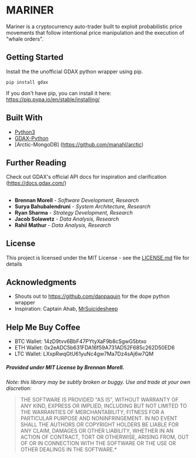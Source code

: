 # MARINER

Mariner is a cryptocurrency auto-trader built to exploit probabilistic price movements that follow intentional price manipulation and the execution of "whale orders".

## Getting Started

Install the the unofficial GDAX python wrapper using pip.

```
pip install gdax
```
If you don't have pip, you can install it here: https://pip.pypa.io/en/stable/installing/

## Built With

* [Python3](https://github.com/python)
* [GDAX-Python](https://github.com/danpaquin/gdax-python)
* [Arctic-MongoDB] (https://github.com/manahl/arctic)

## Further Reading

Check out GDAX's official API docs for inspiration and clarification (https://docs.gdax.com/)

## 

* **Brennan Morell** - *Software Development, Research*
* **Surya Bahubalendruni** - *System Architecture, Research*
* **Ryan Sharma** - *Strategy Development, Research*
* **Jacob Solawetz** - *Data Analysis, Research*
* **Rahil Mathur** - *Data Analysis, Research*

## License

This project is licensed under the MIT License - see the [LICENSE.md](LICENSE.md) file for details

## Acknowledgments

* Shouts out to https://github.com/danpaquin for the dope python wrapper
* Inspiration: Captain Ahab, [MrSuicidesheep](https://www.youtube.com/watch?v=N2mVfpDHr9k)

## Help Me Buy Coffee
* BTC Wallet: 14zD9tvv6BbF47PYtyXaF9b8cSgwG5btxo
* ETH Wallet: 0x2eADC5b631FDA16f59A731AD52F685c262D50ED6
* LTC Wallet: LXxpRwqGtU61yuNc4gw7Ma7Dz4sAj6w7QM

##### Provided under MIT License by Brennan Morell.
*Note: this library may be subtly broken or buggy. Use and trade at your own discretion:*
> THE SOFTWARE IS PROVIDED "AS IS", WITHOUT WARRANTY OF ANY KIND, EXPRESS OR 
IMPLIED, INCLUDING BUT NOT LIMITED TO THE WARRANTIES OF MERCHANTABILITY, FITNESS 
FOR A PARTICULAR PURPOSE AND NONINFRINGEMENT. IN NO EVENT SHALL THE AUTHORS OR 
COPYRIGHT HOLDERS BE LIABLE FOR ANY CLAIM, DAMAGES OR OTHER LIABILITY, WHETHER 
IN AN ACTION OF CONTRACT, TORT OR OTHERWISE, ARISING FROM, OUT OF OR IN 
CONNECTION WITH THE SOFTWARE OR THE USE OR OTHER DEALINGS IN THE SOFTWARE.*
